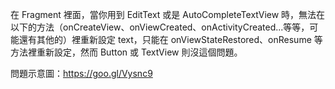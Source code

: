 在 Fragment 裡面，當你用到 EditText 或是 AutoCompleteTextView 時，無法在以下的方法（onCreateView、onViewCreated、onActivityCreated...等等，可能還有其他的）裡重新設定 text，只能在 onViewStateRestored、onResume 等方法裡重新設定，然而 Button 或 TextView 則沒這個問題。

問題示意圖：https://goo.gl/Vysnc9
